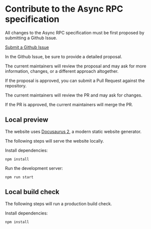 # Contribute to the Async RPC specification

All changes to the Async RPC specification must be first proposed by submitting a Github Issue.

[Submit a Github Issue](https://github.com/resonatehq/distributed-async-await.io/issues)

In the Github Issue, be sure to provide a detailed proposal.

The current maintainers will review the proposal and may ask for more information, changes, or a different approach altogether.

If the proposal is approved, you can submit a Pull Request against the repository.

The current maintainers will review the PR and may ask for changes.

If the PR is approved, the current maintainers will merge the PR.

## Local preview

The website uses [Docusaurus 2](https://docusaurus.io/), a modern static website generator.

The following steps will serve the website locally.

Install dependencies:

```shell
npm install
```

Run the development server:

```shell
npm run start
```

## Local build check

The following steps will run a production build check.

Install dependencies:

```
npm install
```

